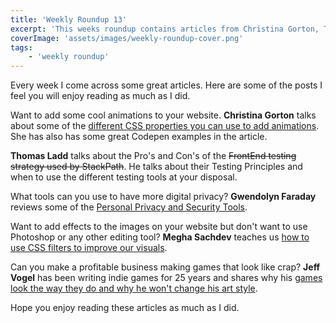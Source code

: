 ```yaml
---
title: 'Weekly Roundup 13'
excerpt: 'This weeks roundup contains articles from Christina Gorton, Thomas Ladd, Gwendolyn Faraday, Megha Sachdev and Jeff Vogel'
coverImage: 'assets/images/weekly-roundup-cover.png'
tags:
    - 'weekly roundup'
---
```


Every week I come across some great articles. Here are some of the posts I feel you will enjoy reading as much as I did.

Want to add some cool animations to your website. **Christina Gorton** talks about some of the [different CSS properties you can use to add animations](https://dev.to/coffeecraftcode/quick-tips-css-transforms-and-transitions-5b0f). She has also has some great Codepen examples in the article.

**Thomas Ladd** talks about the Pro's and Con's of the ~~FrontEnd testing strategy used by StackPath~~. He talks about their Testing Principles and when to use the different testing tools at your disposal.

What tools can you use to have more digital privacy? **Gwendolyn Faraday** reviews some of the [Personal Privacy and Security Tools](https://www.freecodecamp.org/news/privacy-tools/).

Want to add effects to the images on your website but don't want to use Photoshop or any other editing tool? **Megha Sachdev** teaches us [how to use CSS filters to improve our visuals](https://dev.to/thisdotmedia/learn-the-basics-of-css-filters-5ffc).

Can you make a profitable business making games that look like crap? **Jeff Vogel** has been writing indie games for 25 years and shares why his [games look the way they do and why he won't change his art style](https://jeff-vogel.blogspot.com/2019/08/why-all-of-our-games-look-like-crap.html).

Hope you enjoy reading these articles as much as I did.
